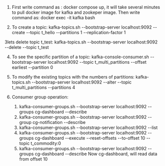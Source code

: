 1. First write command as : docker compose up, it will take several minutes to pull docker image for kafka and zookeper image.
   Then write command as:  docker exec -it kafka bash

2. To create a topic: kafka-topics.sh --bootstrap-server localhost:9092 --create --topic t_hello --partitions 1 --replication-factor 1

3lets delete topic t_test: kafka-topics.sh --bootstrap-server localhost:9092 --delete --topic t_test

4. To see the specific partition of a topic: kafka-console-consumer.sh --bootstrap-server localhost:9092 --topic t_multi_partitions --offset earliest --partition 0

5. To modify the existing topics with the numbers of partitions: kafka-topics.sh --bootstrap-server localhost:9092 --alter --topic t_multi_partitions --partitions 4

6. Consumer group operation: 

    1. kafka-consumer-groups.sh --bootstrap-server localhost:9092 --groups cg-dashboard --describe
    2. kafka-consumer-groups.sh --bootstrap-server localhost:9092 --group cg-notification --describe
    3. kafka-consumer-groups.sh --bootstrap-server localhost:9092 --list
    4. kafka-consumer-groups.sh --bootstrap-server localhost:9092 --groups cg-dashboard --execute --reset-offsets --to-offset 10 --topic t_commodity:0
    5. kafka-consumer-groups.sh --bootstrap-server localhost:9092 --groups cg-dashboard --describe
       Now cg-dashboard, will read data from offset 10
